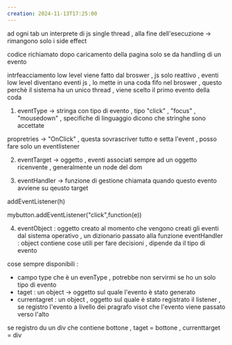 ```yaml
---
creation: 2024-11-13T17:25:00
---
```

ad ogni tab un interprete di js single thread , alla fine dell'esecuzione -> rimangono solo i side effect  

codice richiamato dopo caricamento della pagina solo se da handling di un evento

intrfeacciamento low level viene fatto dal broswer , js solo reattivo , eventi low level diventano eventi js , lo mette in una coda fifo nel broswer , questo perchè il sistema ha un unico thread , viene scelto il primo evento della coda 

1. eventType -> stringa con tipo di evento , tipo "click" , "focus" , "mousedown" , specifiche di linguaggio dicono che stringhe sono accettate 

propretries -> "OnClick" , questa sovrascriver tutto e setta l'event , posso fare solo un eventlistener 

2. eventTarget -> oggetto , eventi associati sempre ad un oggetto ricenvente , generalmente un node del dom 

3. eventHandler -> funzione di gestione chiamata quando questo evento avviene su qeusto target 

addEventListener(h)

mybutton.addEventListener("click",function(e)) 

4. eventObject : oggetto creato al momento che vengono creati gli eventi dal sistema operativo , un dizionario passato alla funzione eventHandler : object contiene cose utili per fare decisioni , dipende da il tipo di evento 

cose sempre disponibili : 
+ campo type che è un evenType , potrebbe non servirmi se ho un solo tipo di evento  
+ taget : un object -> oggetto sul quale l'evento è stato generato 
+ currentagret : un object , oggetto sul quale è stato registrato il listener , se registro l'evento a livello dei pragrafo visot che l'evento viene passato verso l'alto 

se registro du un div che contiene bottone , taget = bottone , currenttarget = div 